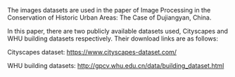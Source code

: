 The images datasets are used in the paper of 
Image Processing in the Conservation of Historic Urban Areas: The Case of Dujiangyan, China.


In this paper, there are two publicly available datasets used, Cityscapes and WHU building datasets respectively.
Their download links are as follows:

Cityscapes dataset: https://www.cityscapes-dataset.com/

WHU building datasets: http://gpcv.whu.edu.cn/data/building_dataset.html

